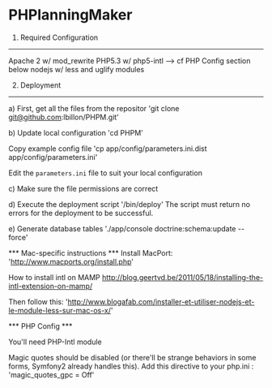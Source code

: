 PHPlanningMaker
===============

1) Required Configuration
-------------------------
Apache 2 w/ mod_rewrite
PHP5.3 w/ php5-intl --> cf PHP Config section below
nodejs w/ less and uglify modules

2) Deployment
-------------

a) First, get all the files from the repositor
'git clone git@github.com:lbillon/PHPM.git'

b) Update local configuration
'cd PHPM'

Copy example config file
'cp app/config/parameters.ini.dist app/config/parameters.ini'

Edit the `parameters.ini` file to suit your local configuration

c) Make sure the file permissions are correct

d) Execute the deployment script
'/bin/deploy'
The script must return no errors for the deployment to be successful.

e) Generate database tables 
'./app/console doctrine:schema:update --force'

*** Mac-specific instructions ***
Install MacPort:
'http://www.macports.org/install.php'

How to install intl on MAMP
http://blog.geertvd.be/2011/05/18/installing-the-intl-extension-on-mamp/

Then follow this:
'http://www.blogafab.com/installer-et-utiliser-nodejs-et-le-module-less-sur-mac-os-x/'

*** PHP Config ***

You'll need PHP-Intl module

Magic quotes should be disabled (or there'll be strange behaviors in some forms, Symfony2 already handles this).
Add this directive to your php.ini :
'magic_quotes_gpc = Off'



